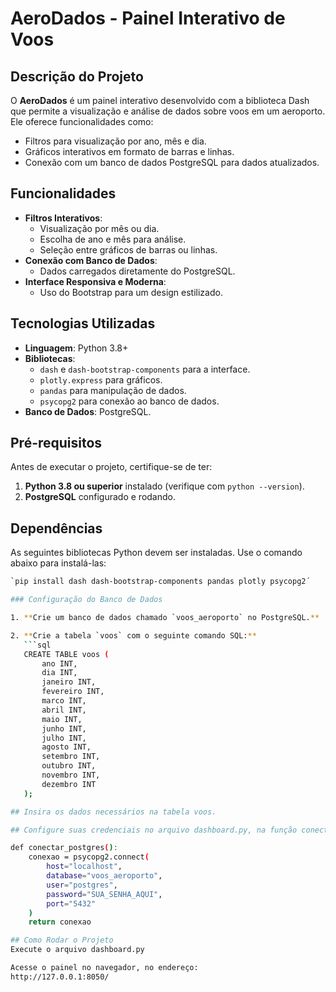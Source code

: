 # AeroDados - Painel Interativo de Voos

## Descrição do Projeto

O **AeroDados** é um painel interativo desenvolvido com a biblioteca Dash que permite a visualização e análise de dados sobre voos em um aeroporto. Ele oferece funcionalidades como:

- Filtros para visualização por ano, mês e dia.
- Gráficos interativos em formato de barras e linhas.
- Conexão com um banco de dados PostgreSQL para dados atualizados.

## Funcionalidades

- **Filtros Interativos**:
  - Visualização por mês ou dia.
  - Escolha de ano e mês para análise.
  - Seleção entre gráficos de barras ou linhas.
- **Conexão com Banco de Dados**:
  - Dados carregados diretamente do PostgreSQL.
- **Interface Responsiva e Moderna**:
  - Uso do Bootstrap para um design estilizado.

## Tecnologias Utilizadas

- **Linguagem**: Python 3.8+
- **Bibliotecas**:
  - `dash` e `dash-bootstrap-components` para a interface.
  - `plotly.express` para gráficos.
  - `pandas` para manipulação de dados.
  - `psycopg2` para conexão ao banco de dados.
- **Banco de Dados**: PostgreSQL.

## Pré-requisitos

Antes de executar o projeto, certifique-se de ter:

1. **Python 3.8 ou superior** instalado (verifique com `python --version`).
2. **PostgreSQL** configurado e rodando.

## Dependências

As seguintes bibliotecas Python devem ser instaladas. Use o comando abaixo para instalá-las:

```bash
`pip install dash dash-bootstrap-components pandas plotly psycopg2´

### Configuração do Banco de Dados

1. **Crie um banco de dados chamado `voos_aeroporto` no PostgreSQL.**

2. **Crie a tabela `voos` com o seguinte comando SQL:**
   ```sql
   CREATE TABLE voos (
       ano INT,
       dia INT,
       janeiro INT,
       fevereiro INT,
       marco INT,
       abril INT,
       maio INT,
       junho INT,
       julho INT,
       agosto INT,
       setembro INT,
       outubro INT,
       novembro INT,
       dezembro INT
   );

## Insira os dados necessários na tabela voos.

## Configure suas credenciais no arquivo dashboard.py, na função conectar_postgres:

def conectar_postgres():
    conexao = psycopg2.connect(
        host="localhost",
        database="voos_aeroporto",
        user="postgres",  
        password="SUA_SENHA_AQUI",  
        port="5432"
    )
    return conexao

## Como Rodar o Projeto
Execute o arquivo dashboard.py

Acesse o painel no navegador, no endereço:
http://127.0.0.1:8050/